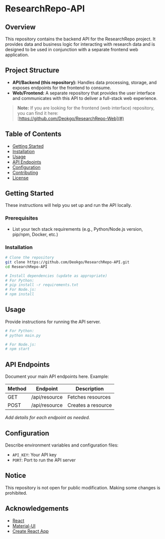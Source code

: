 # ResearchRepo-API

## Overview

This repository contains the backend API for the ResearchRepo project. It provides data and business logic for interacting with research data and is designed to be used in conjunction with a separate frontend web application.

## Project Structure

- **API/Backend (this repository):** Handles data processing, storage, and exposes endpoints for the frontend to consume.
- **Web/Frontend:** A separate repository that provides the user interface and communicates with this API to deliver a full-stack web experience.

> **Note:** If you are looking for the frontend (web interface) repository, you can find it here:  
> [https://github.com/Deokgo/ResearchRepo-Web](#)  

## Table of Contents

- [Getting Started](#getting-started)
- [Installation](#installation)
- [Usage](#usage)
- [API Endpoints](#api-endpoints)
- [Configuration](#configuration)
- [Contributing](#contributing)
- [License](#license)

## Getting Started

These instructions will help you set up and run the API locally.

### Prerequisites

- List your tech stack requirements (e.g., Python/Node.js version, pip/npm, Docker, etc.)

### Installation

```sh
# Clone the repository
git clone https://github.com/Deokgo/ResearchRepo-API.git
cd ResearchRepo-API

# Install dependencies (update as appropriate)
# For Python:
# pip install -r requirements.txt
# For Node.js:
# npm install
```

## Usage

Provide instructions for running the API server.

```sh
# For Python:
# python main.py

# For Node.js:
# npm start
```

## API Endpoints

Document your main API endpoints here. Example:

| Method | Endpoint        | Description          |
|--------|----------------|----------------------|
| GET    | /api/resource  | Fetches resources    |
| POST   | /api/resource  | Creates a resource   |

_Add details for each endpoint as needed._

## Configuration

Describe environment variables and configuration files:

- `API_KEY`: Your API key
- `PORT`: Port to run the API server
## Notice

This repository is not open for public modification. Making some changes is prohibited.

## Acknowledgements

- [React](https://reactjs.org/)
- [Material-UI](https://mui.com/)
- [Create React App](https://github.com/facebook/create-react-app)
